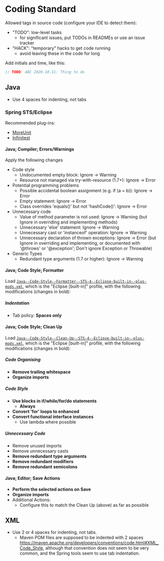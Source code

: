 Coding Standard
===============

Allowed tags in source code (configure your IDE to detect them):

- "TODO": low-level tasks
  - for significant issues, put TODOs in READMEs or use an issue tracker
- "HACK": "temporary" hacks to get code running
  - avoid leaving these in the code for long

Add initials and time, like this:

```java
// TODO: ABC 2020-10-31: Thing to do
```


Java
----

- Use 4 spaces for indenting, not tabs

### Spring STS/Eclipse ###

Recommended plug-ins:

- [MoreUnit](https://moreunit.github.io/MoreUnit-Eclipse/)
- [Infinitest](https://infinitest.github.io/#eclipse)


#### Java; Compiler; Errors/Warnings ####

Apply the following changes

- Code style
  - Undocumented empty block: Ignore -> Warning
  - Resource not managed via try-with-resource (1.7+): Ignore -> Error
- Potential programming problems
  - Possible accidental boolean assignment (e.g. if (a = b)): Ignore -> Error
  - Empty statement: Ignore -> Error
  - Class overrides 'equals()' but not 'hashCode()': Ignore -> Error
- Unnecessary code
  - Value of method parameter is not used: Ignore -> Warning
    (but Ignore in overriding and implementing methods)
  - Unnecessary 'else' statement: Ignore -> Warning
  - Unnecessary cast or 'instanceof' operation: Ignore -> Warning
  - Unnecessary declaration of thrown exceptions: Ignore -> Error
    (but Ignore in overriding and implementing, or documented with '@throws'
    or '@exception'; Don't ignore Exception or Throwable)
- Generic Types
  - Redundant type arguments (1.7 or higher): Ignore -> Warning


#### Java; Code Style; Formatter ####

Load [`Java--Code-Style--Formatter--STS-4--Eclipse-built-in--plus-mods.xml`](Java--Code-Style--Formatter--STS-4--Eclipse-built-in--plus-mods.xml),
which is the "Eclipse [built-in]" profile, with the following modifications
(changes in bold):

##### Indentation #####

- Tab policy: **Spaces only**

#### Java; Code Style; Clean Up ####

Load [`Java--Code-Style--Clean-Up--STS-4--Eclipse-built-in--plus-mods.xml`](Java--Code-Style--Clean-Up--STS-4--Eclipse-built-in--plus-mods.xml),
which is the "Eclipse [built-in]" profile, with the following modifications
(changes in bold):

##### Code Organising #####

- **Remove trailing whitespace**
- **Organize imports**

##### Code Style #####

- **Use blocks in if/while/for/do statements**
  - **Always**
- **Convert 'for' loops to enhanced**
- **Convert functional interface instances**
  - Use lambda where possible

##### Unnecessary Code #####

- Remove unused imports
- Remove unnecessary casts
- **Remove redundant type arguments**
- **Remove redundant modifiers**
- **Remove redundant semicolons**

#### Java; Editor; Save Actions ####

- **Perform the selected actions on Save**
- **Organize imports**
- Additional Actions:
  - Configure this to match the Clean Up (above) as far as possible

XML
---

- Use 2 or 4 spaces for indenting, not tabs.
  - Maven POM files are supposed to be indented with 2 spaces
    <https://maven.apache.org/developers/conventions/code.html#XML_Code_Style>,
    although that convention does not seem to be very common, and the
    Spring tools seem to use tab indentation.
